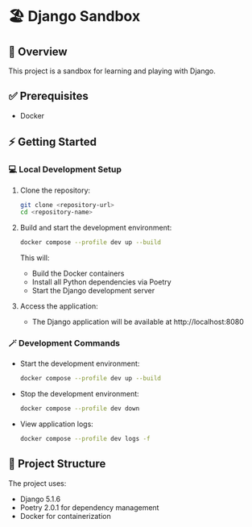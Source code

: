 # :beach_umbrella: Django Sandbox

## :dart: Overview

This project is a sandbox for learning and playing with Django.

## :white_check_mark: Prerequisites

- Docker

## :zap: Getting Started

### :computer: Local Development Setup

1. Clone the repository:

   ```bash
   git clone <repository-url>
   cd <repository-name>
   ```

2. Build and start the development environment:

   ```bash
   docker compose --profile dev up --build
   ```

   This will:
   - Build the Docker containers
   - Install all Python dependencies via Poetry
   - Start the Django development server

3. Access the application:

   - The Django application will be available at http://localhost:8080

### :magic_wand: Development Commands

- Start the development environment:

  ```bash
  docker compose --profile dev up --build
  ```

- Stop the development environment:

  ```bash
  docker compose --profile dev down
  ```

- View application logs:

  ```bash
  docker compose --profile dev logs -f
  ```

## :dna: Project Structure

The project uses:

- Django 5.1.6
- Poetry 2.0.1 for dependency management
- Docker for containerization
